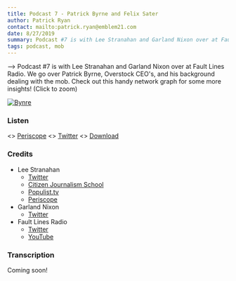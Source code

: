 ```yaml
---
title: Podcast 7 - Patrick Byrne and Felix Sater
author: Patrick Ryan
contact: mailto:patrick.ryan@emblem21.com
date: 8/27/2019
summary: Podcast #7 is with Lee Stranahan and Garland Nixon over at Fault Lines Radio.  We go over Patrick Byrne, Overstock CEO's, and his background dealing with the mob 
tags: podcast, mob
---
```

--> Podcast #7 is with Lee Stranahan and Garland Nixon over at Fault Lines Radio.  We go over Patrick Byrne, Overstock CEO's, and his background dealing with the mob.  Check out this handy network graph for some more insights! (Click to zoom)

[![Bynre](/images/byrne-network.png)](/images/byrne-network.png)

### Listen

<> [Periscope](https://www.pscp.tv/w/1BdxYejZmboxX?t=22s)
<> [Twitter](https://twitter.com/stranahan/status/1166329708272709633)
<> [Download](https://mega.nz/#!jt0CzYhT!KQ1V6QbGK6OXHj-X97uw6gt006ZvI7N_lt2hJIBPG9g)

### Credits

* Lee Stranahan
  * [Twitter](https://twitter.com/stranahan/)
  * [Citizen Journalism School](https://citizenjournalismschool.com/)
  * [Populist.tv](https://thepopulist.us/)
  * [Periscope](https://www.pscp.tv/stranahan/1ypKdBbqlyYJW)
* Garland Nixon
  * [Twitter](https://twitter.com/GarlandNixon/)
* Fault Lines Radio
  * [Twitter](https://twitter.com/FaultLinesRadio)
  * [YouTube](https://www.youtube.com/channel/UCFwg9dCX996enY0EhwBaFHA)

### Transcription

Coming soon!